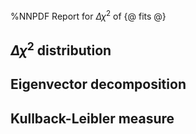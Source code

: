 %NNPDF Report for $\Delta \chi^2$ of {@ fits @}


$\Delta \chi^2$ distribution 
------------

Eigenvector decomposition 
------------

Kullback-Leibler measure
------------

